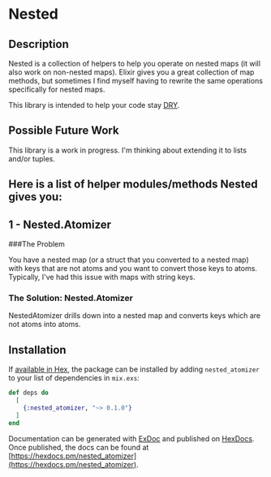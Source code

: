 # Nested

## Description

Nested is a collection of helpers to help you operate on nested maps (it will also work on non-nested maps). Elixir gives you a great collection of map methods, but sometimes I find myself having to rewrite the same operations specifically for nested maps.

This library is intended to help your code stay [DRY](https://en.wikipedia.org/wiki/Don%27t_repeat_yourself).

## Possible Future Work

This library is a work in progress. I'm thinking about extending it to lists and/or tuples.

## Here is a list of helper modules/methods Nested gives you:

## 1 - Nested.Atomizer

###The Problem

You have a nested map (or a struct that you converted to a nested map) with keys that are not atoms and you want to convert those keys to atoms. Typically, I've had this issue with maps with string keys.

### The Solution: Nested.Atomizer

NestedAtomizer drills down into a nested map and converts keys which are not atoms into atoms.

## Installation

If [available in Hex](https://hex.pm/docs/publish), the package can be installed
by adding `nested_atomizer` to your list of dependencies in `mix.exs`:

```elixir
def deps do
  [
    {:nested_atomizer, "~> 0.1.0"}
  ]
end
```

Documentation can be generated with [ExDoc](https://github.com/elixir-lang/ex_doc)
and published on [HexDocs](https://hexdocs.pm). Once published, the docs can
be found at [https://hexdocs.pm/nested_atomizer](https://hexdocs.pm/nested_atomizer).

